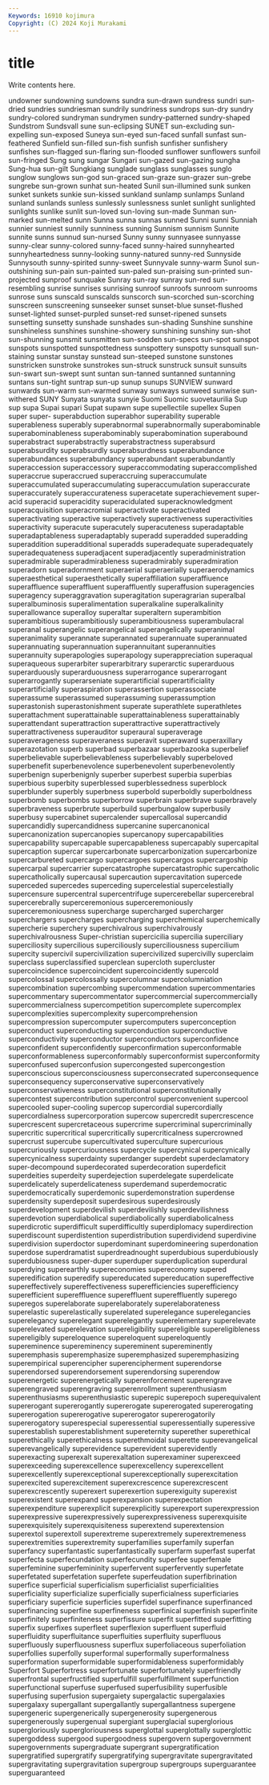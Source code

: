 ```yaml
---
Keywords: 16910 kojimura
Copyright: (C) 2024 Koji Murakami
---
```


# title

Write contents here.



undowner sundowning sundowns sundra sun-drawn
sundress sundri sun-dried sundries sundriesman sundrily sundriness sundrops sun-dry sundry
sundry-colored sundryman sundrymen sundry-patterned sundry-shaped Sundstrom Sundsvall sune sun-eclipsing SUNET
sun-excluding sun-expelling sun-exposed Suneya sun-eyed sun-faced sunfall sunfast sun-feathered Sunfield
sun-filled sun-fish sunfish sunfisher sunfishery sunfishes sun-flagged sun-flaring sun-flooded sunflower
sunflowers sunfoil sun-fringed Sung sung sungar Sungari sun-gazed sun-gazing sungha
Sung-hua sun-gilt Sungkiang sunglade sunglass sunglasses sunglo sunglow sunglows sun-god
sun-graced sun-graze sun-grazer sun-grebe sungrebe sun-grown sunhat sun-heated Sunil sun-illumined
sunk sunken sunket sunkets sunkie sun-kissed sunkland sunlamp sunlamps Sunland
sunland sunlands sunless sunlessly sunlessness sunlet sunlight sunlighted sunlights sunlike
sunlit sun-loved sun-loving sun-made Sunman sun-marked sun-melted sunn Sunna sunna
sunnas sunned Sunni sunni Sunniah sunnier sunniest sunnily sunniness sunning
Sunnism sunnism Sunnite sunnite sunns sunnud sun-nursed Sunny sunny sunnyasee
sunnyasse sunny-clear sunny-colored sunny-faced sunny-haired sunnyhearted sunnyheartedness sunny-looking sunny-natured sunny-red
Sunnyside Sunnysouth sunny-spirited sunny-sweet Sunnyvale sunny-warm Sunol sun-outshining sun-pain sun-painted
sun-paled sun-praising sun-printed sun-projected sunproof sunquake Sunray sun-ray sunray sun-red
sun-resembling sunrise sunrises sunrising sunroof sunroofs sunroom sunrooms sunrose suns
sunscald sunscalds sunscorch sun-scorched sun-scorching sunscreen sunscreening sunseeker sunset sunset-blue
sunset-flushed sunset-lighted sunset-purpled sunset-red sunset-ripened sunsets sunsetting sunsetty sunshade sunshades
sun-shading Sunshine sunshine sunshineless sunshines sunshine-showery sunshining sunshiny sun-shot sun-shunning
sunsmit sunsmitten sun-sodden sun-specs sun-spot sunspot sunspots sunspotted sunspottedness sunspottery
sunspotty sunsquall sun-staining sunstar sunstay sunstead sun-steeped sunstone sunstones sunstricken
sunstroke sunstrokes sun-struck sunstruck sunsuit sunsuits sun-swart sun-swept sunt suntan
sun-tanned suntanned suntanning suntans sun-tight suntrap sun-up sunup sunups SUNVIEW
sunward sunwards sun-warm sun-warmed sunway sunways sunweed sunwise sun-withered SUNY
Sunyata sunyata sunyie Suomi Suomic suovetaurilia Sup sup supa Supai
supari Supat supawn supe supellectile supellex Supen super super- superabduction
superabhor superability superable superableness superably superabnormal superabnormally superabominable superabominableness superabominably
superabomination superabound superabstract superabstractly superabstractness superabsurd superabsurdity superabsurdly superabsurdness superabundance
superabundances superabundancy superabundant superabundantly superaccession superaccessory superaccommodating superaccomplished superaccrue superaccrued
superaccruing superaccumulate superaccumulated superaccumulating superaccumulation superaccurate superaccurately superaccurateness superacetate superachievement
super-acid superacid superacidity superacidulated superacknowledgment superacquisition superacromial superactivate superactivated superactivating
superactive superactively superactiveness superactivities superactivity superacute superacutely superacuteness superadaptable superadaptableness
superadaptably superadd superadded superadding superaddition superadditional superadds superadequate superadequately superadequateness
superadjacent superadjacently superadministration superadmirable superadmirableness superadmirably superadmiration superadorn superadornment superaerial
superaerially superaerodynamics superaesthetical superaesthetically superaffiliation superaffiuence superaffluence superaffluent superaffluently superaffusion
superagencies superagency superaggravation superagitation superagrarian superalbal superalbuminosis superalimentation superalkaline superalkalinity
superallowance superalloy superaltar superaltern superambition superambitious superambitiously superambitiousness superambulacral superanal
superangelic superangelical superangelically superanimal superanimality superannate superannated superannuate superannuated superannuating
superannuation superannuitant superannuities superannuity superapologies superapology superappreciation superaqual superaqueous superarbiter
superarbitrary superarctic superarduous superarduously superarduousness superarrogance superarrogant superarrogantly superarseniate superartificial
superartificiality superartificially superaspiration superassertion superassociate superassume superassumed superassuming superassumption superastonish
superastonishment superate superathlete superathletes superattachment superattainable superattainableness superattainably superattendant superattraction
superattractive superattractively superattractiveness superauditor superaural superaverage superaverageness superaveraness superavit superaward
superaxillary superazotation superb superbad superbazaar superbazooka superbelief superbelievable superbelievableness superbelievably
superbeloved superbenefit superbenevolence superbenevolent superbenevolently superbenign superbenignly superber superbest superbia
superbias superbious superbity superblessed superblessedness superblock superblunder superbly superbness superbold
superboldly superboldness superbomb superbombs superborrow superbrain superbrave superbravely superbraveness superbrute
superbuild superbungalow superbusily superbusy supercabinet supercalender supercallosal supercandid supercandidly supercandidness
supercanine supercanonical supercanonization supercanopies supercanopy supercapabilities supercapability supercapable supercapableness supercapably
supercapital supercaption supercar supercarbonate supercarbonization supercarbonize supercarbureted supercargo supercargoes supercargos
supercargoship supercarpal supercarrier supercatastrophe supercatastrophic supercatholic supercatholically supercausal supercaution supercavitation
supercede superceded supercedes superceding supercelestial supercelestially supercensure supercentral supercentrifuge supercerebellar
supercerebral supercerebrally superceremonious superceremoniously superceremoniousness supercharge supercharged supercharger superchargers supercharges
supercharging superchemical superchemically supercherie superchery superchivalrous superchivalrously superchivalrousness Super-christian supercicilia
supercilia superciliary superciliosity supercilious superciliously superciliousness supercilium supercity supercivil supercivilization
supercivilized supercivilly superclaim superclass superclassified superclean supercloth supercluster supercoincidence supercoincident
supercoincidently supercold supercolossal supercolossally supercolumnar supercolumniation supercombination supercombing supercommendation supercommentaries
supercommentary supercommentator supercommercial supercommercially supercommercialness supercompetition supercomplete supercomplex supercomplexities supercomplexity
supercomprehension supercompression supercomputer supercomputers superconception superconduct superconducting superconduction superconductive superconductivity
superconductor superconductors superconfidence superconfident superconfidently superconfirmation superconformable superconformableness superconformably superconformist
superconformity superconfused superconfusion supercongested supercongestion superconscious superconsciousness superconsecrated superconsequence superconsequency
superconservative superconservatively superconservativeness superconstitutional superconstitutionally supercontest supercontribution supercontrol superconvenient supercool
supercooled super-cooling supercop supercordial supercordially supercordialness supercorporation supercow supercredit supercrescence
supercrescent supercretaceous supercrime supercriminal supercriminally supercritic supercritical supercritically supercriticalness supercrowned
supercrust supercube supercultivated superculture supercurious supercuriously supercuriousness supercycle supercynical supercynically
supercynicalness superdainty superdanger superdebt superdeclamatory super-decompound superdecorated superdecoration superdeficit superdeities
superdeity superdejection superdelegate superdelicate superdelicately superdelicateness superdemand superdemocratic superdemocratically superdemonic
superdemonstration superdense superdensity superdeposit superdesirous superdesirously superdevelopment superdevilish superdevilishly superdevilishness
superdevotion superdiabolical superdiabolically superdiabolicalness superdicrotic superdifficult superdifficultly superdiplomacy superdirection superdiscount
superdistention superdistribution superdividend superdivine superdivision superdoctor superdominant superdomineering superdonation superdose
superdramatist superdreadnought superdubious superdubiously superdubiousness super-duper superduper superduplication superdural superdying
superearthly supereconomies supereconomy supered superedification superedify supereducated supereducation supereffective supereffectively
supereffectiveness superefficiencies superefficiency superefficient supereffluence supereffluent supereffluently superego superegos superelaborate
superelaborately superelaborateness superelastic superelastically superelated superelegance superelegancies superelegancy superelegant superelegantly
superelementary superelevate superelevated superelevation supereligibility supereligible supereligibleness supereligibly supereloquence supereloquent
supereloquently supereminence supereminency supereminent supereminently superemphasis superemphasize superemphasized superemphasizing superempirical
superencipher superencipherment superendorse superendorsed superendorsement superendorsing superendow superenergetic superenergetically superenforcement
superengrave superengraved superengraving superenrollment superenthusiasm superenthusiasms superenthusiastic superepic superepoch superequivalent
supererogant supererogantly supererogate supererogated supererogating supererogation supererogative supererogator supererogatorily supererogatory
superespecial superessential superessentially superessive superestablish superestablishment supereternity superether superethical superethically
superethicalness superethmoidal superette superevangelical superevangelically superevidence superevident superevidently superexacting superexalt
superexaltation superexaminer superexceed superexceeding superexcellence superexcellency superexcellent superexcellently superexceptional superexceptionally
superexcitation superexcited superexcitement superexcrescence superexcrescent superexcrescently superexert superexertion superexiguity superexist
superexistent superexpand superexpansion superexpectation superexpenditure superexplicit superexplicitly superexport superexpression superexpressive
superexpressively superexpressiveness superexquisite superexquisitely superexquisiteness superextend superextension superextol superextoll superextreme
superextremely superextremeness superextremities superextremity superfamilies superfamily superfan superfancy superfantastic superfantastically
superfarm superfast superfat superfecta superfecundation superfecundity superfee superfemale superfeminine superfemininity
superfervent superfervently superfetate superfetated superfetation superfete superfeudation superfibrination superfice superficial
superficialism superficialist superficialities superficiality superficialize superficially superficialness superficiaries superficiary superficie
superficies superfidel superfinance superfinanced superfinancing superfine superfineness superfinical superfinish superfinite
superfinitely superfiniteness superfissure superfit superfitted superfitting superfix superfixes superfleet superflexion
superfluent superfluid superfluidity superfluitance superfluities superfluity superfluous superfluously superfluousness superflux
superfoliaceous superfoliation superfollies superfolly superformal superformally superformalness superformation superformidable superformidableness
superformidably Superfort Superfortress superfortunate superfortunately superfriendly superfrontal superfructified superfulfill superfulfillment
superfunction superfunctional superfuse superfused superfusibility superfusible superfusing superfusion supergaiety supergalactic
supergalaxies supergalaxy supergallant supergallantly supergallantness supergene supergeneric supergenerically supergenerosity supergenerous
supergenerously supergenual supergiant superglacial superglorious supergloriously supergloriousness superglottal superglottally superglottic
supergoddess supergood supergoodness supergovern supergovernment supergovernments supergraduate supergrant supergratification supergratified
supergratify supergratifying supergravitate supergravitated supergravitating supergravitation supergroup supergroups superguarantee superguaranteed
